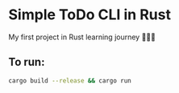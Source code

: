 # Simple ToDo CLI in Rust

My first project in Rust learning journey 🎉🎉🎉

## To run:

```sh
cargo build --release && cargo run
```